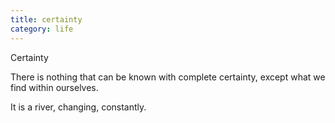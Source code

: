 ```yaml
---
title: certainty
category: life
---
```


Certainty

There is nothing
that can be known
with complete certainty,
except what we find
within ourselves.

It is a river,
changing,
constantly.
